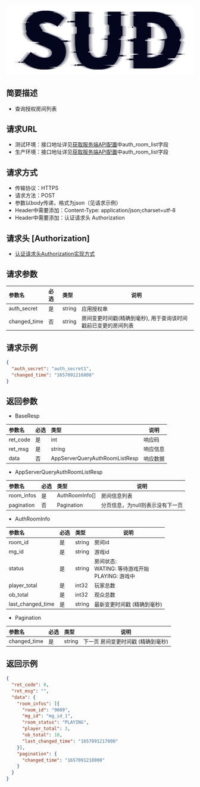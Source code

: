 #

![SUD](../../Resource/logo.png)

## 简要描述

- 查询授权房间列表

## 请求URL

- 测试环境：接口地址详见[获取服务端API配置](ObtainServerEndAPIConfigurations.md)中auth_room_list字段
- 生产环境：接口地址详见[获取服务端API配置](ObtainServerEndAPIConfigurations.md)中auth_room_list字段

## 请求方式

- 传输协议：HTTPS
- 请求方法：POST
- 参数以body传递，格式为json（见请求示例）
- Header中需要添加：Content-Type: application/json;charset=utf-8
- Header中需要添加：认证请求头 Authorization

## 请求头 [Authorization]

- [认证请求头Authorization实现方式](AuthorizationDescription.md)


## 请求参数

| 参数名          | 必选  | 类型     | 说明                                |
|:-------------|:----|:-------|-----------------------------------|
| auth_secret  | 是   | string | 应用授权串                             |
| changed_time | 否   | string | 房间变更时间戳(精确到毫秒), 用于查询该时间戳前已变更的房间列表 |

## 请求示例

```json
{
  "auth_secret": "auth_secret1",
  "changed_time": "1657091216000"
}
```

## 返回参数

- BaseResp

| 参数名      | 必选  | 类型                             | 说明   |
|:---------|:----|:-------------------------------|------|
| ret_code | 是   | int                            | 响应码  |
| ret_msg  | 是   | string                         | 响应信息 |
| data     | 否   | AppServerQueryAuthRoomListResp | 响应数据 |

- AppServerQueryAuthRoomListResp

| 参数名        | 必选  | 类型             | 说明                 |
|:-----------|:----|:---------------|--------------------|
| room_infos | 是   | AuthRoomInfo[] | 房间信息列表             |
| pagination | 否   | Pagination     | 分页信息，为null则表示没有下一页 |

- AuthRoomInfo

| 参数名               | 必选  | 类型     | 说明                                          |
|:------------------|:----|:-------|---------------------------------------------|
| room_id           | 是   | string | 房间id                                        |
| mg_id             | 是   | string | 游戏id                                        |
| status            | 是   | string | 房间状态: <br> WATING: 等待游戏开始 <br> PLAYING: 游戏中 |
| player_total      | 是   | int32  | 玩家总数                                        |
| ob_total          | 是   | int32  | 观众总数                                        |
| last_changed_time | 是   | string | 最新变更时间戳 (精确到毫秒)                             |

- Pagination

| 参数名          | 必选  | 类型     | 说明                  |
|:-------------|:----|:-------|---------------------|
| changed_time | 是   | string | 下一页 房间变更时间戳 (精确到毫秒) |

## 返回示例

```json
{
  "ret_code": 0,
  "ret_msg": "",
  "data": {
    "room_infos": [{
      "room_id": "9009",
      "mg_id": "mg_id_1",
      "room_status": "PLAYING",
      "player_total": 3,
      "ob_total": 10,
      "last_changed_time": "1657091217000"
    }],
    "pagination": {
      "changed_time": "1657091218000"
    }
  }
}
```
